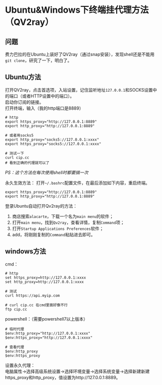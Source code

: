 # Ubuntu&Windows下终端挂代理方法（QV2ray）


## 问题
费力巴拉的在Ubuntu上装好了QV2ray（通过snap安装），发现shell还是不能用`git clone`，研究了一下，明白了。

## Ubuntu方法
打开QV2ray，点击首选项，入站设置，记住监听地址`127.0.0.1`和SOCKS设置中的端口（或者HTTP设置中的端口）。  
启动你订阅的链接。  
打开终端，输入（我的http端口是8889）  
```shell
# http
export https_proxy="http://127.0.0.1:8889"
export http_proxy="http://127.0.0.1:8889"

# 或者用socks5
export http_proxy="socks5://127.0.0.1:xxxx"
export https_proxy="socks5://127.0.0.1:xxxx"

# 测试一下
curl cip.cc
# 看到正确的代理就可以了
```
*PS：这个方法在每次使用shell时都要搞一次*

永久生效方法：
打开`~/.bashrc`配置文件，在最后添加如下内容，重启终端。
```shell
export https_proxy="http://127.0.0.1:8889"
export http_proxy="http://127.0.0.1:8889"
```

登录Ubuntu自动打开Qv2ray的方法：
1. 商店搜索`alacarte`，下载一个名为`main menu`的软件；
2. 打开`main menu`，找到`Qv2ray`，查看详情，复制`Command`项；
3. 打开`Startup Applications Preferences`软件；
4. add，将刚刚复制的`Command`粘贴进去即可。


## windows方法
cmd：  
```shell 
# http
set https_proxy=http://127.0.0.1:xxxx
set http_proxy=http://127.0.0.1:xxxx

# 测试
curl https://api.myip.com

# curl cip.cc 在cmd里面好像不行
ftp cip.cc
```

powershell：（需要powershell7以上版本）  
```shell
# 临时代理
$env:http_proxy="http://127.0.0.1:xxxx"
$env:https_proxy="http://127.0.0.1:xxxx"

# 查看代理
$env:http_proxy
$env:https_proxy
```

设置永久代理：  
电脑属性->选择高级系统设置->选择环境变量->选择系统变量->选择新建新建https_proxy和http_proxy，值设置为http://127.0.0.1:8889。
